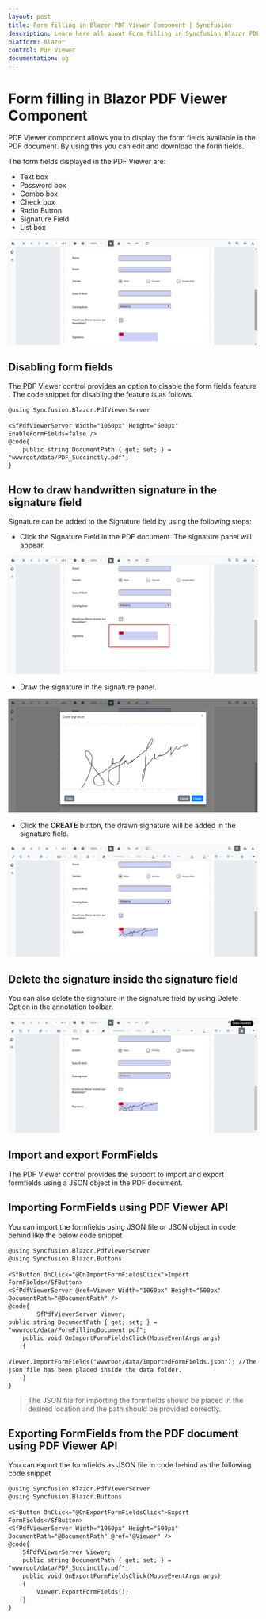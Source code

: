 ```yaml
---
layout: post
title: Form filling in Blazor PDF Viewer Component | Syncfusion
description: Learn here all about Form filling in Syncfusion Blazor PDF Viewer component and more.
platform: Blazor
control: PDF Viewer
documentation: ug
---
```


# Form filling in Blazor PDF Viewer Component

PDF Viewer component allows you to display the form fields available in the PDF document. By using this you can edit and download the form fields.

The form fields displayed in the PDF Viewer are:

* Text box
* Password box
* Combo box
* Check box
* Radio Button
* Signature Field
* List box

![FormFilling](../pdfviewer/images/formfilling.png)

## Disabling form fields

The PDF Viewer control provides an option to disable the form fields feature . The code snippet for disabling the feature is as follows.

```cshtml
@using Syncfusion.Blazor.PdfViewerServer

<SfPdfViewerServer Width="1060px" Height="500px" EnableFormFields=false />
@code{
    public string DocumentPath { get; set; } = "wwwroot/data/PDF_Succinctly.pdf";
}
```

## How to draw handwritten signature in the signature field

Signature can be added to the Signature field by using the following steps:

* Click the Signature Field in the PDF document. The signature panel will appear.

![SignatureField](../pdfviewer/images/signaturefield.png)

* Draw the signature in the signature panel.

![SignaturePanel](../pdfviewer/images/signature.png)

* Click the **CREATE** button, the drawn signature will be added in the signature field.

![Signature](../pdfviewer/images/sign.png)

## Delete the signature inside the signature field

You can also delete the signature in the signature field by using Delete Option in the annotation toolbar.

![DeleteSign](../pdfviewer/images/deletesign.png)

## Import and export FormFields

The PDF Viewer control provides the support to import and export formfields using a JSON object in the PDF document.

## Importing FormFields using PDF Viewer API

You can import the formfields using JSON file or JSON object in code behind like the below code snippet

```cshtml
@using Syncfusion.Blazor.PdfViewerServer
@using Syncfusion.Blazor.Buttons

<SfButton OnClick="@OnImportFormFieldsClick">Import FormFields</SfButton>
<SfPdfViewerServer @ref=Viewer Width="1060px" Height="500px" DocumentPath="@DocumentPath" />
@code{
        SfPdfViewerServer Viewer;
public string DocumentPath { get; set; } = "wwwroot/data/FormFillingDocument.pdf";
    public void OnImportFormFieldsClick(MouseEventArgs args)
    {
        Viewer.ImportFormFields("wwwroot/data/ImportedFormFields.json"); //The json file has been placed inside the data folder.
    }
}
```

>The JSON file for importing the formfields should be placed in the desired location and the path should be provided correctly.

## Exporting FormFields from the PDF document using PDF Viewer API

You can export the formfields as JSON file in code behind as the following code snippet

```cshtml
@using Syncfusion.Blazor.PdfViewerServer
@using Syncfusion.Blazor.Buttons

<SfButton OnClick="@OnExportFormFieldsClick">Export FormFields</SfButton>
<SfPdfViewerServer Width="1060px" Height="500px" DocumentPath="@DocumentPath" @ref="@Viewer" />
@code{
    SfPdfViewerServer Viewer;
    public string DocumentPath { get; set; } = "wwwroot/data/PDF_Succinctly.pdf";
    public void OnExportFormFieldsClick(MouseEventArgs args)
    {
        Viewer.ExportFormFields();
    }
}
```